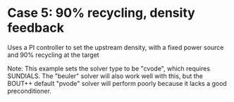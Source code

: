 Case 5: 90% recycling, density feedback
=======================================

Uses a PI controller to set the upstream density, with
a fixed power source and 90% recycling at the target

Note: This example sets the solver type to be "cvode",
which requires SUNDIALS. The "beuler" solver will also
work well with this, but the BOUT++ default "pvode" solver
will perform poorly because it lacks a good preconditioner.